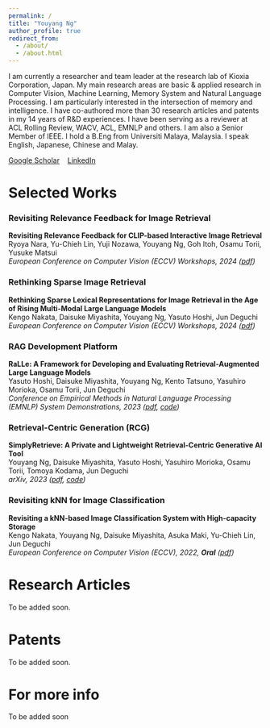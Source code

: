 ```yaml
---
permalink: /
title: "Youyang Ng"
author_profile: true
redirect_from: 
  - /about/
  - /about.html
---
```


I am currently a researcher and team leader at the research lab of Kioxia Corporation, Japan. My main research areas are basic & applied research in Computer Vision, Machine Learning, Memory System and Natural Language Processing. I am particularly interested in the intersection of memory and intelligence. I have co-authored more than 30 research articles and patents in my 14 years of R&D experiences. I have been serving as a reviewer at ACL Rolling Review, WACV, ACL, EMNLP and others. I am also a Senior Member of IEEE. I hold a B.Eng from Universiti Malaya, Malaysia. I speak English, Japanese, Chinese and Malay.

[Google Scholar](https://scholar.google.com/citations?user=4BGLw_QAAAAJ) &nbsp;&nbsp; [LinkedIn](https://www.linkedin.com/in/youyang-ng-55a10ab9/)

Selected Works
======
### Revisiting Relevance Feedback for Image Retrieval

<!---
|| Revisiting Relevance Feedback for Image Retrieval |
| :--- | :--- |
| <img align="left" width="200" src="../images/2024_feedback.png"> | **Revisiting Relevance Feedback for CLIP-based Interactive Image Retrieval** <br> Ryoya Nara, Yu-Chieh Lin, Yuji Nozawa, Youyang Ng, Goh Itoh, Osamu Torii, Yusuke Matsui <br> *European Conference on Computer Vision (ECCV) Workshops, 2024 ([pdf](https://arxiv.org/abs/2404.16398))* |
--->

**Revisiting Relevance Feedback for CLIP-based Interactive Image Retrieval**  
Ryoya Nara, Yu-Chieh Lin, Yuji Nozawa, Youyang Ng, Goh Itoh, Osamu Torii, Yusuke Matsui  
*European Conference on Computer Vision (ECCV) Workshops, 2024 ([pdf](https://arxiv.org/abs/2404.16398))*

### Rethinking Sparse Image Retrieval
**Rethinking Sparse Lexical Representations for Image Retrieval in the Age of Rising Multi-Modal Large Language Models**  
Kengo Nakata, Daisuke Miyashita, Youyang Ng, Yasuto Hoshi, Jun Deguchi  
*European Conference on Computer Vision (ECCV) Workshops, 2024 ([pdf](https://arxiv.org/abs/2408.16296))*

### RAG Development Platform
**RaLLe: A Framework for Developing and Evaluating Retrieval-Augmented Large Language Models**  
Yasuto Hoshi, Daisuke Miyashita, Youyang Ng, Kento Tatsuno, Yasuhiro Morioka, Osamu Torii, Jun Deguchi  
*Conference on Empirical Methods in Natural Language Processing (EMNLP) System Demonstrations, 2023 ([pdf](https://arxiv.org/abs/2308.10633), [code](https://github.com/yhoshi3/RaLLe))*

### Retrieval-Centric Generation (RCG)
**SimplyRetrieve: A Private and Lightweight Retrieval-Centric Generative AI Tool**  
Youyang Ng, Daisuke Miyashita, Yasuto Hoshi, Yasuhiro Morioka, Osamu Torii, Tomoya Kodama, Jun Deguchi  
*arXiv, 2023 ([pdf](https://arxiv.org/abs/2308.03983), [code](https://github.com/RCGAI/SimplyRetrieve))*

### Revisiting kNN for Image Classification
**Revisiting a kNN-based Image Classification System with High-capacity Storage**  
Kengo Nakata, Youyang Ng, Daisuke Miyashita, Asuka Maki, Yu-Chieh Lin, Jun Deguchi  
*European Conference on Computer Vision (ECCV), 2022, **Oral** ([pdf](https://arxiv.org/abs/2204.01186))*

Research Articles
======
To be added soon.

Patents
======
To be added soon.

For more info
======
To be added soon

